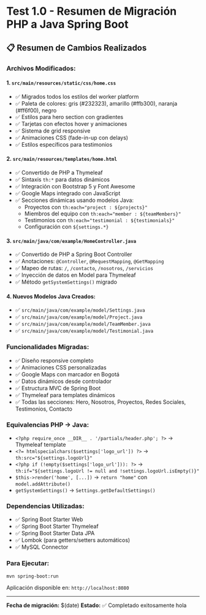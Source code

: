 # Test 1.0 - Resumen de Migración PHP a Java Spring Boot

## 📋 **Resumen de Cambios Realizados**

### **Archivos Modificados:**

#### 1. **`src/main/resources/static/css/home.css`**
- ✅ Migrados todos los estilos del worker platform
- ✅ Paleta de colores: gris (#232323), amarillo (#ffb300), naranja (#ff6f00), negro
- ✅ Estilos para hero section con gradientes
- ✅ Tarjetas con efectos hover y animaciones
- ✅ Sistema de grid responsive
- ✅ Animaciones CSS (fade-in-up con delays)
- ✅ Estilos específicos para testimonios

#### 2. **`src/main/resources/templates/home.html`**
- ✅ Convertido de PHP a Thymeleaf
- ✅ Sintaxis `th:*` para datos dinámicos
- ✅ Integración con Bootstrap 5 y Font Awesome
- ✅ Google Maps integrado con JavaScript
- ✅ Secciones dinámicas usando modelos Java:
  - Proyectos con `th:each="project : ${projects}"`
  - Miembros del equipo con `th:each="member : ${teamMembers}"`
  - Testimonios con `th:each="testimonial : ${testimonials}"`
  - Configuración con `${settings.*}`

#### 3. **`src/main/java/com/example/HomeController.java`**
- ✅ Convertido de PHP a Spring Boot Controller
- ✅ Anotaciones: `@Controller`, `@RequestMapping`, `@GetMapping`
- ✅ Mapeo de rutas: `/`, `/contacto`, `/nosotros`, `/servicios`
- ✅ Inyección de datos en Model para Thymeleaf
- ✅ Método `getSystemSettings()` migrado

#### 4. **Nuevos Modelos Java Creados:**
- ✅ `src/main/java/com/example/model/Settings.java`
- ✅ `src/main/java/com/example/model/Project.java`
- ✅ `src/main/java/com/example/model/TeamMember.java`
- ✅ `src/main/java/com/example/model/Testimonial.java`

### **Funcionalidades Migradas:**
- ✅ Diseño responsive completo
- ✅ Animaciones CSS personalizadas
- ✅ Google Maps con marcador en Bogotá
- ✅ Datos dinámicos desde controlador
- ✅ Estructura MVC de Spring Boot
- ✅ Thymeleaf para templates dinámicos
- ✅ Todas las secciones: Hero, Nosotros, Proyectos, Redes Sociales, Testimonios, Contacto

### **Equivalencias PHP → Java:**
- `<?php require_once __DIR__ . '/partials/header.php'; ?>` → Thymeleaf template
- `<?= htmlspecialchars($settings['logo_url']) ?>` → `th:src="${settings.logoUrl}"`
- `<?php if (!empty($settings['logo_url'])): ?>` → `th:if="${settings.logoUrl != null and !settings.logoUrl.isEmpty()}"`
- `$this->render('home', [...])` → `return "home"` con `model.addAttribute()`
- `getSystemSettings()` → `Settings.getDefaultSettings()`

### **Dependencias Utilizadas:**
- ✅ Spring Boot Starter Web
- ✅ Spring Boot Starter Thymeleaf
- ✅ Spring Boot Starter Data JPA
- ✅ Lombok (para getters/setters automáticos)
- ✅ MySQL Connector

### **Para Ejecutar:**
```bash
mvn spring-boot:run
```
Aplicación disponible en: `http://localhost:8080`

---
**Fecha de migración:** $(date)
**Estado:** ✅ Completado exitosamente
hola